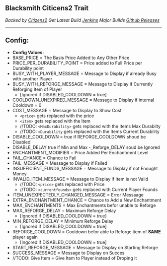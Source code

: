 **Blacksmith Citicens2 Trait**
------------------------------

*Backed by [Citizens2](https://github.com/CitizensDev/Citizens2)* 
*Get Latest Build	[Jenkins](http://ci.citizensnpcs.co/job/Blacksmith/)* 
*Major Builds [Github Releases](https://github.com/HurricanKai/Blacksmith/releases)* 

----------


**Config:**
-------------

- **Config Values:**
 - BASE_PRICE = The Basis Price Added to Any Other Price
 - PRICE_PER_DURABILITY_POINT = Price added to Full Price per Durability point
 - BUSY_WITH_PLAYER_MESSAGE = Message to Display if already Busy with another Player
 - BUSY_WITH_REFORGE_MESSAGE = Message to Display if Currently Reforging Item of Player 
     - [Ignored if DISABLED_COOLDOWN = true]
 - COOLDOWN_UNEXPIRED_MESSAGE = Message to Display if internal Cooldown = 0
 - COST_MESSAGE = Message to Display to Show Cost
     - `<price>` gets replaced with the price
     - `<item>` gets replaced with the Item
     - //TODO: `<MaxDurability>` gets replaced with the Items Max Durabilty
     - //TODO: `<Durability` gets replaced with the Items Current Durability
 - DISABLE_COOLDOWN = true if REFORGE_COOLDOWN shoud be Disabled
 - DISABLE_DELAY true if Min and Max -_Reforge_DELAY soud be Ignored
 - ENCHANTMENT_MODIFIER = Price Added Per Enchantment Level
 - FAIL_CHANCE = Chance to Fail
 - FAIL_MESSAGE = Message to Display if Failed
 - INSUFFICIENT_FUNDS_MESSAGE = Message to Display if not Enought Money
 - INVALID_ITEM_MESSAGE = Message to Display if Item is not Valid
     - //TODO: `<price>` gets replaced with Price
     - //TODO: `<currentfounds>` gets replaced with Current Player Founds
 - ITEM_UNEXPECTEDLY_CHANGED_MESSAGE = Error Messaage
 - EXTRA_ENCHANTMENT_CHANCE = Chance to Add a New Enchantment
 - MAX_ENCHANTMENTS = Max Enchantments befor unable to Reforge
 - MAX_REFORGE_DELAY = Maximum Reforge Delay
     - [Ignored if DISABLED_COOLDOWN = true]
 - MIN_REFORGE_DELAY = Minimum Reforge Delay
     - [Ignored if DISABLED_COOLDOWN = true]
 - REFORGE_COOLDOWN = Cooldown befor able to Reforge item of **SAME** player again
     - [Ingored if DISABLED_COOLDOWN = true]
 - START_REFORGE_MESSAGE = Message to Display on Starting Reforge
 - SUCCESS_MESSAGE = Message to Display on Succes
 - //TODO: Give Item = Give Item to Player instead of Droping it
